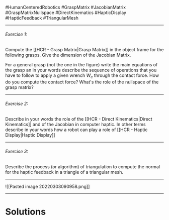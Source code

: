 #HumanCenteredRobotics 
#GraspMatrix
#JacobianMatrix 
#GraspMatrixNullspace
#DirectKinematics
#HapticDisplay
#HapticFeedback
#TriangularMesh

---
###### Exercise 1:
Compute the [[HCR - Grasp Matrix|Grasp Matrix]] in the object frame for the following grasps.
Give the dimension of the Jacobian Matrix.

For a general grasp (not the one in the figure) write the main equations of the grasp an in your words describe the sequence of operations that you have to follow to apply a given wrench $W_c$ through the contact force.
How do you compute the contact force?
What's the role of the nullspace of the grasp matrix?

---
###### Exercise 2:
Describe in your words the role of the [[HCR - Direct Kinematics|Direct Kinematics]] and of the Jacobian in computer haptic.
In other terms describe in your words how a robot can play a role of [[HCR - Haptic Display|Haptic Display]]

---
###### Exercise 3:
Describe the process (or algorithm) of triangulation to compute the normal for the haptic feedback in a triangle of a triangular mesh.

---
![[Pasted image 20220303090958.png]]

---
# Solutions
